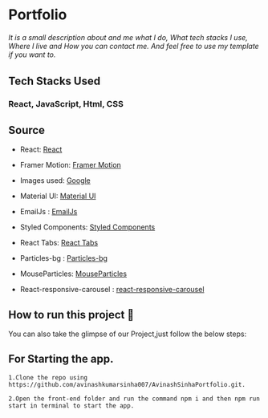 
# Portfolio

###### It is a small description about and me what I do, What tech stacks I use, Where I live and How you can contact me. And feel free to use my template if you want to.

## Tech Stacks Used

### React, JavaScript, Html, CSS

## Source

- React: [React](https://www.npmjs.com/package/react)

- Framer Motion: [Framer Motion](https://www.npmjs.com/package/framer-motion) 

- Images used: [Google](https://www.google.com)

- Material UI: [Material UI](https://material-ui.com/) 

- EmailJs : [EmailJs](https://www.npmjs.com/package/emailjs)

- Styled Components: [Styled Components](https://styled-components.com/)  

- React Tabs: [React Tabs](https://www.npmjs.com/package/react-tabs)

- Particles-bg : [Particles-bg](https://github.com/lindelof/particles-bg)

- MouseParticles: [MouseParticles](https://github.com/lindelof/react-mouse-particles)

- React-responsive-carousel : [react-responsive-carousel](https://www.npmjs.com/package/react-responsive-carousel)

## How to run this project 📑

You can also take the glimpse of our Project,just follow the below steps:

## For Starting the app.

    1.Clone the repo using https://github.com/avinashkumarsinha007/AvinashSinhaPortfolio.git.
    
    2.Open the front-end folder and run the command npm i and then npm run start in terminal to start the app.


<br>


<!-- ## Loading Page

- The Landing Page of Pepperfry website displays various products, offers.
- There is Pagination and Live Search enabled on the Landing Page.
- In top section there is a Header which displays Dropdown menu of pages.
- At the bottom section there is a footer, both Header & Footer are same across all the pages.

<img width="929" alt="Screenshot (640)" src="https://github.com/Vinesh3124/pepperfry_clone/blob/master/Frontend/src/Images/LandingPage.png">

## Login Page

- Existing user can Login and new user's can Register themselves.
- to Register and Login there are Two option,

<img width="929" alt="Screenshot (640)" src="https://github.com/Vinesh3124/pepperfry_clone/blob/master/Frontend/src/Images/Register.png">


## Product Page

- There are many Child pages linked to the Exercise page, but for this clone following pages are made.
1. Sofas
2. Chairs
3. Tables
4. Seating
5. Cabinetry
6. Dining & Bar
7. Beds

- There are some Key Features which are added in website clone such as,

<img width="929" alt="Screenshot (640)" src="https://github.com/Vinesh3124/pepperfry_clone/blob/master/Frontend/src/Images/SingleCategory.png">

## Add to Cart & Add to Wishlist

<img width="929" alt="Screenshot (640)" src="https://github.com/Vinesh3124/pepperfry_clone/blob/master/Frontend/src/Images/Cart.png">
<img width="929" alt="Screenshot (640)" src="https://github.com/Vinesh3124/pepperfry_clone/blob/master/Frontend/src/Images/WishList.png">

## Item Page

<img width="929" alt="Screenshot (640)" src="https://github.com/Vinesh3124/pepperfry_clone/blob/master/Frontend/src/Images/SingleProductPage.png">

## Checkout Page

<img width="929" alt="Screenshot (640)" src="https://github.com/Vinesh3124/pepperfry_clone/blob/master/Frontend/src/Images/CheckOut.png">

## Razorpay Checkout

<img width="929" alt="Screenshot (640)" src="https://github.com/Vinesh3124/pepperfry_clone/blob/master/Frontend/src/Images/RazorPay.png">

## Team Members and Contributors -->
